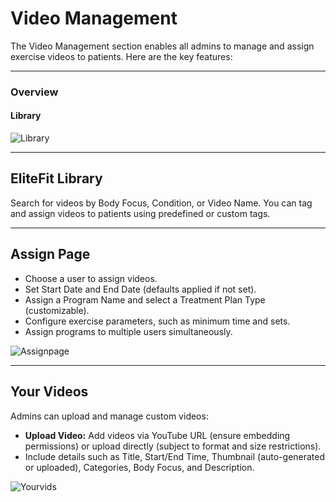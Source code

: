 # Video Management

The Video Management section enables all admins to manage and assign exercise videos to patients. Here are the key features:

---

### Overview

#### Library 

![Library](/img/Library.png)

---

## EliteFit Library

Search for videos by Body Focus, Condition, or Video Name. You can tag and assign videos to patients using predefined or custom tags.

---

## Assign Page

- Choose a user to assign videos.
- Set Start Date and End Date (defaults applied if not set).
- Assign a Program Name and select a Treatment Plan Type (customizable).
- Configure exercise parameters, such as minimum time and sets.
- Assign programs to multiple users simultaneously. 

![Assignpage](/img/AssignPage.png)

---

## Your Videos

Admins can upload and manage custom videos:

- **Upload Video:** Add videos via YouTube URL (ensure embedding permissions) or upload directly (subject to format and size restrictions).
- Include details such as Title, Start/End Time, Thumbnail (auto-generated or uploaded), Categories, Body Focus, and Description.

![Yourvids](/img/YourVids.png)
